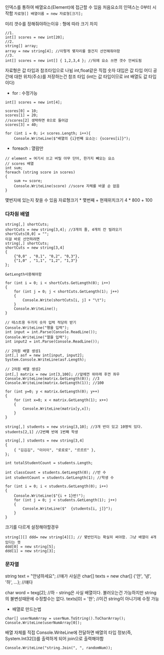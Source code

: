 
인덱스를 통하여 배열요소(Element)에 접근할 수 있음
처음요소의 인덱스는 0부터 시작함
`자료형[] 배열이름 = new 자료형[크기];`

미리 갯수를 정해줘야하는이유 : 형에 따라 크기 차지 

```
//1.
int[] scores = new int[20];
//2.
string[] array;
array = new string[4]; //이렇게 몇자리를 쓸건지 선언해줘야함
//3.
int[] scores = new int[] { 1,2,3,4 }; //뒤에 요소 쓰면 갯수 안써도됨
```

자료형은 값 타입과 참조타입으로 나뉨
int,float같은 직접 숫자 대입은 값 타입
어디 공간에 대한 위치(주소)를 저장하는건 참조 타입 (int는 값 타입이므로 int 배열도 값 타입이다)

* for : 수정가능
```
int[] scores = new int[4];

scores[0] = 10;
scores[1] = 20;
//scores[2] 생략하면 0으로 들어감
scores[3] = 40;

for (int i = 0; i< scores.Length; i++){
	Console.WriteLine($"배열의 {i}번째 요소는: {scores[i]}");
```

* foreach : 열람만 
```
// element = 여기서 쓰고 버릴 아무 단어, 한가지 빼오는 요소
// scores 배열
int sum;
foreach (string score in scores)
{
	sum += score;
	Console.WriteLine(score) //score 자체를 바꿀 순 없음
}
```

몇번지에 있는지 찾을 수 있음
자료형크기 * 몇번째 + 현재위치크기
4 * 800 + 100

### 다차원 배열

```
string[,] shortCuts;
shortCuts = new string[3,4]; //3개의 줄, 4개의 칸 빌려오기
shortCuts[0,0] = "";
이걸 바로 선언하려면
string[,] shortCuts;
shortCuts = new string[3,4]
{
	{"0,0" , "0,1", "0,2", "0,3"},
	{"1,0" , "1,1", "1,2", "1,3"}
};
```

```
GetLength사용해야함

for (int i = 0; i < shortCuts.GetLength(0); i++)
{
    for (int j = 0; j < shortCuts.GetLength(1); j++)
    {
        Console.Write(shortCuts[i, j] + "\t");
    }
    Console.WriteLine();
}
```

```
// 테스트용 두가지 숫자 입력 적당히 받기
Console.WriteLine("행을 입력");
int input = int.Parse(Console.ReadLine());
Console.WriteLine("열을 입력");
int input2 = int.Parse(Console.ReadLine());
```

```
// 2차원 배열 생성1
int[,] asf = new int[input, input2];
System.Console.WriteLine(asf.Length);

// 2차원 배열 생성2
int[,] matrix = new int[3,100]; //앞에껀 위아래 후껀 좌우
Console.WriteLine(matrix.GetLength(0)); //3
Console.WriteLine(matrix.GetLength(1)); //100
```

```
for (int y=0; y < matrix.GetLength(0); y++)
{
	for (int x=0; x < matrix.GetLength(1); x++)
	{
		Console.WriteLine(matrix[y,x]);
	}
}
```

```
string[,] students = new string[3,10]; //3개 반이 있고 10명씩 있다.
students[2,1] //2번째 반에 1번째 학생
```

```
string[,] students = new string[3,4]
{
	{ "김김김", "이이이", "로로로", "르르르" },
};

int totalStudentCount = students.Length;

int classCount = students.GetLength(0); //반 수
int studentCount = students.GetLength(1); //학생 수
```

```
for (int i = 0; i < students.GetLength(0); i++)
{
    Console.WriteLine($"{i + 1}반!");
    for (int j = 0; j < students.GetLength(1); j++)
    {
        Console.WriteLine($"  {students[i, j]}");
    }
}
```

크기를 다르게 설정해야할경우
```
string[][] ddd= new string[4][]; // 몇반인지는 확실히 써야함. 그냥 배열이 4개 있다는 뜻
ddd[0] = new string[5];
ddd[1] = new string[3];
```

### 문자열
string text = "안녕하세요"; //얘가 사실은
char[] texts = new char[] {'안', '녕', '하', ...}; //얘다

char word = texg[2]; //하 - string은 사실 배열이다. 불러오는건 가능하지만 string의 불변성때문에 수정할수는 없다.
texts[0] = '한'; //이건 string이 아니기에 수정 가능 

* 배열로 만드는법
```
char[] userNumArray = userNum.ToString().ToCharArray();
Console.WriteLine(userNumArray[0]);
```
배열 자체를 직접 Console.WriteLine에 전달하면 배열의 타입 정보(즉, System.Int32[])를 출력하게 되어
join으로 출력해야함
```
Console.WriteLine("string.Join(", ", randomNum));
```